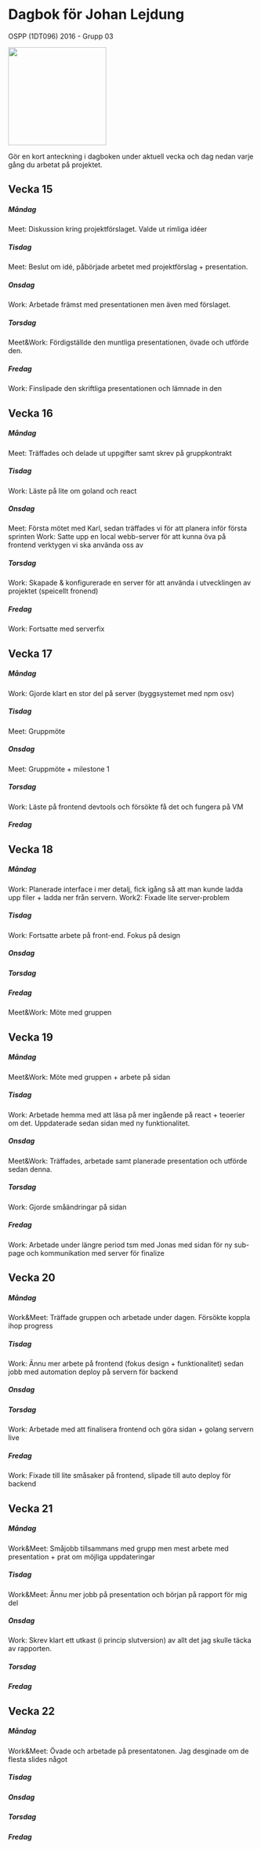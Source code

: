 ﻿# Dagbok för Johan Lejdung

OSPP (1DT096) 2016 - Grupp 03

<img src="../images/johan.jpg" width="200">

Gör en kort anteckning i dagboken under aktuell vecka och dag nedan
varje gång du arbetat på projektet.

## Vecka 15

##### Måndag
Meet: Diskussion kring projektförslaget. Valde ut rimliga idéer

##### Tisdag
Meet: Beslut om idé, påbörjade arbetet med projektförslag + presentation.

##### Onsdag
Work: Arbetade främst med presentationen men även med förslaget.

##### Torsdag
Meet&Work: Fördigställde den muntliga presentationen, övade och utförde den.

##### Fredag
Work: Finslipade den skriftliga presentationen och lämnade in den

## Vecka 16

##### Måndag
Meet: Träffades och delade ut uppgifter samt skrev på gruppkontrakt

##### Tisdag
Work: Läste på lite om goland och react

##### Onsdag
Meet: Första mötet med Karl, sedan träffades vi för att planera inför första sprinten
Work: Satte upp en local webb-server för att kunna öva på frontend verktygen vi ska använda oss av

##### Torsdag
Work: Skapade & konfigurerade en server för att använda i utvecklingen av projektet (speicellt fronend)

##### Fredag
Work: Fortsatte med serverfix

## Vecka 17

##### Måndag
Work: Gjorde klart en stor del på server (byggsystemet med npm osv)

##### Tisdag
Meet: Gruppmöte

##### Onsdag
Meet: Gruppmöte + milestone 1

##### Torsdag
Work: Läste på frontend devtools och försökte få det och fungera på VM

##### Fredag

## Vecka 18

##### Måndag
Work: Planerade interface i mer detalj, fick igång så att man kunde ladda upp filer + ladda ner från servern.
Work2: Fixade lite server-problem
##### Tisdag
Work: Fortsatte arbete på front-end. Fokus på design

##### Onsdag

##### Torsdag

##### Fredag
Meet&Work: Möte med gruppen

## Vecka 19

##### Måndag
Meet&Work: Möte med gruppen + arbete på sidan

##### Tisdag
Work: Arbetade hemma med att läsa på mer ingående på react + teoerier om det. Uppdaterade sedan sidan med ny funktionalitet.

##### Onsdag
Meet&Work: Träffades, arbetade samt planerade presentation och utförde sedan denna.

##### Torsdag
Work: Gjorde småändringar på sidan

##### Fredag
Work: Arbetade under längre period tsm med Jonas med sidan för ny sub-page och kommunikation med server för finalize

## Vecka 20

##### Måndag
Work&Meet: Träffade gruppen och arbetade under dagen. Försökte koppla ihop progress

##### Tisdag
Work: Ännu mer arbete på frontend (fokus design + funktionalitet) sedan jobb med automation deploy på servern för backend

##### Onsdag

##### Torsdag
Work: Arbetade med att finalisera frontend och göra sidan + golang servern live

##### Fredag
Work: Fixade till lite småsaker på frontend, slipade till auto deploy för backend

## Vecka 21

##### Måndag
Work&Meet: Småjobb tillsammans med grupp men mest arbete med presentation + prat om möjliga uppdateringar

##### Tisdag
Work&Meet: Ännu mer jobb på presentation och början på rapport för mig del

##### Onsdag
Work: Skrev klart ett utkast (i princip slutversion) av allt det jag skulle täcka av rapporten. 

##### Torsdag

##### Fredag

## Vecka 22

##### Måndag
Work&Meet: Övade och arbetade på presentatonen. Jag desginade om de flesta slides något

##### Tisdag

##### Onsdag

##### Torsdag

##### Fredag
